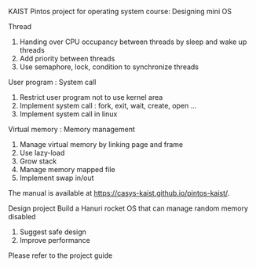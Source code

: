KAIST Pintos project for operating system course: Designing mini OS

Thread
1. Handing over CPU occupancy between threads by sleep and wake up threads
2. Add priority between threads
3. Use semaphore, lock, condition to synchronize threads

User program : System call
1. Restrict user program not to use kernel area
2. Implement system call : fork, exit, wait, create, open ...
3. Implement system call in linux

Virtual memory : Memory management
1. Manage virtual memory by linking page and frame
2. Use lazy-load
3. Grow stack
4. Manage memory mapped file
5. Implement swap in/out

The manual is available at https://casys-kaist.github.io/pintos-kaist/.




Design project
Build a Hanuri rocket OS that can manage random memory disabled
1. Suggest safe design
2. Improve performance

Please refer to the project guide
